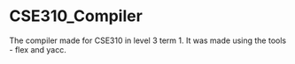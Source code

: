 # CSE310_Compiler
The compiler made for CSE310 in level 3 term 1.
It was made using the tools - flex and yacc.
